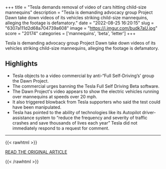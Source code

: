 +++
title = "Tesla demands removal of video of cars hitting child-size mannequins"
description = "Tesla is demanding advocacy group Project Dawn take down videos of its vehicles striking child-size mannequins, alleging the footage is defamatory."
date = "2022-08-25 16:20:15"
slug = "6307a111d2d68a704739a608"
image = "https://i.imgur.com/budk7aU.jpg"
score = "20174"
categories = ['mannequins', 'beta', 'letter']
+++

Tesla is demanding advocacy group Project Dawn take down videos of its vehicles striking child-size mannequins, alleging the footage is defamatory.

## Highlights

- Tesla objects to a video commercial by anti-“Full Self-Driving’s’ group the Dawn Project.
- The commercial urges banning the Tesla Full Self Driving Beta software.
- The Dawn Project's video appears to show the electric vehicles running over mannequins at speeds over 20 mph.
- It also triggered blowback from Tesla supporters who said the test could have been manipulated.
- Tesla has pointed to the ability of technologies like its Autopilot driver-assistance system to “reduce the frequency and severity of traffic crashes and save thousands of lives each year” Tesla did not immediately respond to a request for comment.

---

{{< rawhtml >}}
  <p class="article-category">
    <a target="_blank" href="https://www.washingtonpost.com/technology/2022/08/25/tesla-elon-musk-demo/">READ THE ORIGINAL ARTICLE</a>
  </p>
{{< /rawhtml >}}
